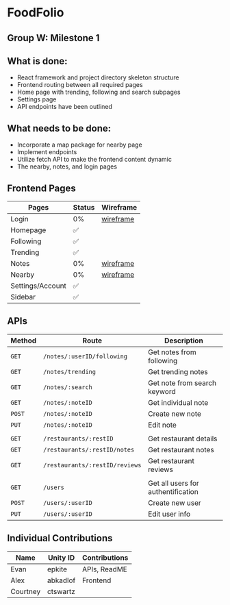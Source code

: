 # FoodFolio
## Group W: Milestone 1

 ## What is done:

* React framework and project directory skeleton structure
* Frontend routing between all required pages
* Home page with trending, following and search subpages
* Settings page
* API endpoints have been outlined

## What needs to be done: 

* Incorporate a map package for nearby page
* Implement endpoints
* Utilize fetch API to make the frontend content dynamic
* The nearby, notes, and login pages

## Frontend Pages

Pages   | Status | Wireframe
------- | ------ | ---------
Login   | 0%    | [wireframe]()
Homepage | ✅     |
Following   | ✅     | 
Trending | ✅    | 
Notes | 0% | [wireframe](https://github.ncsu.edu/engr-csc342/csc342-2023Fall-GroupW/blob/main/Proposal/Wireframes/Notes.png)
Nearby   |  0%    | [wireframe](https://github.ncsu.edu/engr-csc342/csc342-2023Fall-GroupW/blob/main/Proposal/Wireframes/MapDishFilter.png)
Settings/Account  | ✅ |
Sidebar | ✅ |

## APIs

Method | Route                 | Description
------ | --------------------- | ---------
`GET` | `/notes/:userID/following`              | Get notes from following
`GET` | `/notes/trending`      | Get trending notes
`GET`  | `/notes/:search`      | Get note from search keyword
`GET`  | `/notes/:noteID`      | Get individual note
`POST`  | `/notes/:noteID`     | Create new note
`PUT`  | `/notes/:noteID`      | Edit note
 | |
`GET`  | `/restaurants/:restID`      | Get restaurant details
`GET`  | `/restaurants/:restID/notes`      | Get restaurant notes
`GET`  | `/restaurants/:restID/reviews`      | Get restaurant reviews
 | |
`GET`  | `/users`      | Get all users for authentification
`POST`  | `/users/:userID`     | Create new user
`PUT`  | `/users/:userID`      | Edit user info

## Individual Contributions

Name | Unity ID | Contributions
-----|----------|--------------
Evan | epkite   | APIs, ReadME
Alex | abkadlof | Frontend
Courtney | ctswartz |
 


